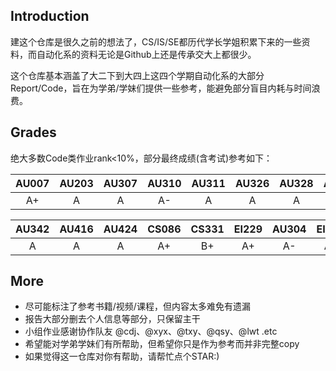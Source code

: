 ## Introduction

建这个仓库是很久之前的想法了，CS/IS/SE都历代学长学姐积累下来的一些资料，而自动化系的资料无论是Github上还是传承交大上都很少。

这个仓库基本涵盖了大二下到大四上这四个学期自动化系的大部分Report/Code，旨在为学弟/学妹们提供一些参考，能避免部分盲目内耗与时间浪费。

## Grades

绝大多数Code类作业rank<10%，部分最终成绩(含考试)参考如下：	

| AU007 | AU203 | AU307 | AU310 | AU311 | AU326 | AU328 | AU329 |
| :---: | :---: | :---: | :---: | :---: | :---: | :---: | :---: |
|  A+   |   A   |   A   |  A-   |   A   |   A   |   A   |   A   |

| AU342 | AU416 | AU424 | CS086 | CS331 | EI229 | AU304 | EI315 |
| :---: | :---: | :---: | :---: | :---: | :---: | :---: | :---: |
|   A   |   A   |   A   |  A+   |  B+   |  A+   |  A-   |  A+   |

## More

- 尽可能标注了参考书籍/视频/课程，但内容太多难免有遗漏
- 报告大部分删去个人信息等部分，只保留主干
- 小组作业感谢协作队友 @cdj、@xyx、@txy、@qsy、@lwt .etc
- 希望能对学弟学妹们有所帮助，但希望你只是作为参考而并非完整copy
- 如果觉得这一仓库对你有帮助，请帮忙点个STAR:)                                                                               





